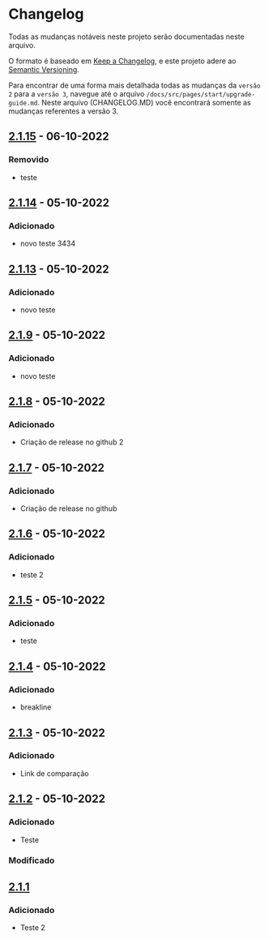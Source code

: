 # Changelog
Todas as mudanças notáveis neste projeto serão documentadas neste arquivo.

O formato é baseado em [Keep a Changelog](https://keepachangelog.com/pt-BR/1.0.0/),
e este projeto adere ao [Semantic Versioning](https://semver.org/spec/v2.0.0.html).

Para encontrar de uma forma mais detalhada todas as mudanças da `versão 2` para a `versão 3`, navegue até o arquivo `/docs/src/pages/start/upgrade-guide.md`.
Neste arquivo (CHANGELOG.MD) você encontrará somente as mudanças referentes a versão 3.


## [2.1.15] - 06-10-2022
### Removido
- teste

## [2.1.14] - 05-10-2022
### Adicionado
- novo teste 3434

## [2.1.13] - 05-10-2022
### Adicionado
- novo teste

## [2.1.9] - 05-10-2022
### Adicionado
- novo teste

## [2.1.8] - 05-10-2022
### Adicionado
- Criação de release no github 2

## [2.1.7] - 05-10-2022
### Adicionado
- Criação de release no github

## [2.1.6] - 05-10-2022
### Adicionado
- teste 2

## [2.1.5] - 05-10-2022
### Adicionado
- teste

## [2.1.4] - 05-10-2022
### Adicionado
- breakline

## [2.1.3] - 05-10-2022
### Adicionado
- Link de comparação

## [2.1.2] - 05-10-2022
### Adicionado
- Teste

### Modificado
## [2.1.1]
### Adicionado
- Teste 2

[2.1.1]: https://github.com/bildvitta/asteroid/compare/v1.0.0...v2.1.1?expand=1
[2.1.2]: https://github.com/bildvitta/asteroid/compare/v2.1.1...v2.1.2?expand=1
[2.1.3]: https://github.com/bildvitta/asteroid/compare/v2.1.2...v2.1.3?expand=1
[2.1.4]: https://github.com/bildvitta/asteroid/compare/v2.1.3...v2.1.4?expand=1
[2.1.5]: https://github.com/bildvitta/asteroid/compare/v2.1.4...v2.1.5?expand=1
[2.1.6]: https://github.com/bildvitta/asteroid/compare/v2.1.5...v2.1.6?expand=1
[2.1.6]: https://github.com/bildvitta/asteroid/compare/v2.1.6...v2.1.6?expand=1
[2.1.7]: https://github.com/bildvitta/asteroid/compare/v2.1.7...v2.1.7?expand=1
[2.1.8]: https://github.com/bildvitta/asteroid/compare/v2.1.7...v2.1.8?expand=1
[2.1.9]: https://github.com/bildvitta/asteroid/compare/v2.1.8...v2.1.9?expand=1
[2.1.13]: https://github.com/bildvitta/asteroid/compare/v2.1.12...v2.1.13?expand=1
[2.1.14]: https://github.com/bildvitta/asteroid/compare/v2.1.13...v2.1.14?expand=1
[2.1.15]: https://github.com/bildvitta/asteroid/compare/v2.1.15...v2.1.15?expand=1